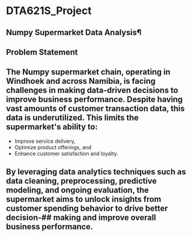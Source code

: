 # DTA621S_Project
## Numpy Supermarket Data Analysis¶

## Problem Statement
## The Numpy supermarket chain, operating in Windhoek and across Namibia, is facing challenges in making data-driven decisions to improve business performance. Despite having vast amounts of customer transaction data, this data is underutilized. This limits the supermarket's ability to:
* Improve service delivery,
* Optimize product offerings, and
* Enhance customer satisfaction and loyalty.
## By leveraging data analytics techniques such as data cleaning, preprocessing, predictive modeling, and ongoing evaluation, the supermarket aims to unlock insights from customer spending behavior to drive better decision-## making and improve overall business performance.
